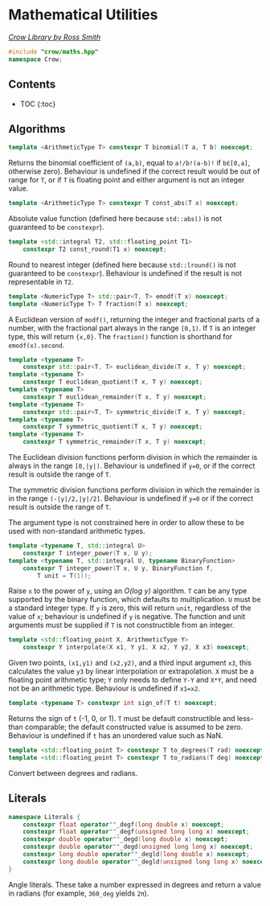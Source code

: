 # Mathematical Utilities

_[Crow Library by Ross Smith](index.html)_

```c++
#include "crow/maths.hpp"
namespace Crow;
```

## Contents

* TOC
{:toc}

## Algorithms

```c++
template <ArithmeticType T> constexpr T binomial(T a, T b) noexcept;
```

Returns the binomial coefficient of `(a,b)`, equal to `a!/b!(a-b)!` if
`b∈[0,a]`, otherwise zero). Behaviour is undefined if the correct result would
be out of range for `T`, or if `T` is floating point and either argument is
not an integer value.

```c++
template <ArithmeticType T> constexpr T const_abs(T x) noexcept;
```

Absolute value function (defined here because `std::abs()` is not guaranteed
to be `constexpr`).

```c++
template <std::integral T2, std::floating_point T1>
    constexpr T2 const_round(T1 x) noexcept;
```

Round to nearest integer (defined here because `std::lround()` is not
guaranteed to be `constexpr`). Behaviour is undefined if the result is not
representable in `T2`.

```c++
template <NumericType T> std::pair<T, T> emodf(T x) noexcept;
template <NumericType T> T fraction(T x) noexcept;
```

A Euclidean version of `modf()`, returning the integer and fractional parts of
a number, with the fractional part always in the range `[0,1)`. If `T` is an
integer type, this will return `{x,0}`. The `fraction()` function is
shorthand for `emodf(x).second`.

```c++
template <typename T>
    constexpr std::pair<T, T> euclidean_divide(T x, T y) noexcept;
template <typename T>
    constexpr T euclidean_quotient(T x, T y) noexcept;
template <typename T>
    constexpr T euclidean_remainder(T x, T y) noexcept;
template <typename T>
    constexpr std::pair<T, T> symmetric_divide(T x, T y) noexcept;
template <typename T>
    constexpr T symmetric_quotient(T x, T y) noexcept;
template <typename T>
    constexpr T symmetric_remainder(T x, T y) noexcept;
```

The Euclidean division functions perform division in which the remainder is
always in the range `[0,|y|)`. Behaviour is undefined if `y=0`, or if the
correct result is outside the range of `T`.

The symmetric division functions perform division in which the remainder is in
the range `(-|y|/2,|y|/2]`. Behaviour is undefined if `y=0` or if the correct
result is outside the range of `T`.

The argument type is not constrained here in order to allow these to be used
with non-standard arithmetic types.

```c++
template <typename T, std::integral U>
    constexpr T integer_power(T x, U y);
template <typename T, std::integral U, typename BinaryFunction>
    constexpr T integer_power(T x, U y, BinaryFunction f,
        T unit = T(1));
```

Raise `x` to the power of `y`, using an _O(log y)_ algorithm. `T` can be any
type supported by the binary function, which defaults to multiplication. `U`
must be a standard integer type. If `y` is zero, this will return `unit`,
regardless of the value of `x`; behaviour is undefined if `y` is negative.
The function and unit arguments must be supplied if `T` is not constructible
from an integer.

```c++
template <std::floating_point X, ArithmeticType Y>
    constexpr Y interpolate(X x1, Y y1, X x2, Y y2, X x3) noexcept;
```

Given two points, `(x1,y1)` and `(x2,y2)`, and a third input argument `x3`,
this calculates the value `y3` by linear interpolation or extrapolation. `X`
must be a floating point arithmetic type; `Y` only needs to define `Y-Y` and
`X*Y`, and need not be an arithmetic type. Behaviour is undefined if `x1=x2`.

```c++
template <typename T> constexpr int sign_of(T t) noexcept;
```

Returns the sign of `t` (-1, 0, or 1). `T` must be default constructible and
less-than comparable; the default constructed value is assumed to be zero.
Behaviour is undefined if `t` has an unordered value such as NaN.

```c++
template <std::floating_point T> constexpr T to_degrees(T rad) noexcept;
template <std::floating_point T> constexpr T to_radians(T deg) noexcept;
```

Convert between degrees and radians.

## Literals

```c++
namespace Literals {
    constexpr float operator""_degf(long double x) noexcept;
    constexpr float operator""_degf(unsigned long long x) noexcept;
    constexpr double operator""_degd(long double x) noexcept;
    constexpr double operator""_degd(unsigned long long x) noexcept;
    constexpr long double operator""_degld(long double x) noexcept;
    constexpr long double operator""_degld(unsigned long long x) noexcept;
}
```

Angle literals. These take a number expressed in degrees and return a value in
radians (for example, `360_deg` yields `2π`).
